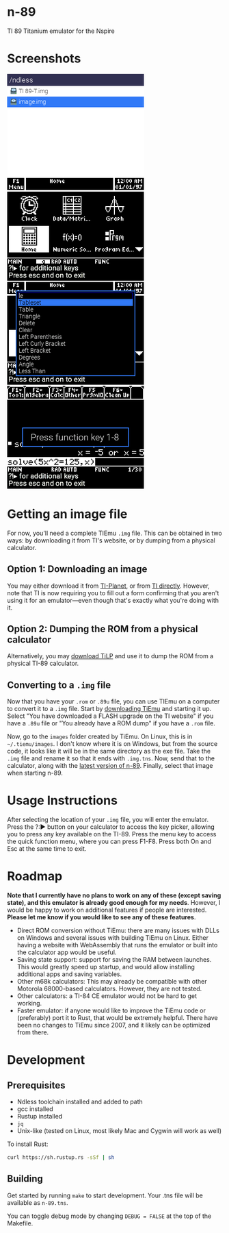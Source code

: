 # n-89
TI 89 Titanium emulator for the Nspire

# Screenshots
![File picker](<screenshots/File chooser.png>)
![Home](screenshots/Home.png)
![Key picker](<screenshots/Key picker.png>)
![Function keys](<screenshots/Function key.png>)

# Getting an image file
For now, you'll need a complete TIEmu `.img` file. This can be obtained
in two ways: by downloading it from TI's website, or by dumping from a
physical calculator.

## Option 1: Downloading an image
You may either download it from [TI-Planet], or from [TI directly].
However, note that TI is now requiring you to fill out a form confirming
that you aren't using it for an emulator—even though that's exactly what
you're doing with it.

## Option 2: Dumping the ROM from a physical calculator
Alternatively, you may [download TiLP] and use it to dump the ROM from
a physical TI-89 calculator.

## Converting to a `.img` file
Now that you have your `.rom` or `.89u` file, you can use TIEmu on a
computer to convert it to a `.img` file. Start by [downloading TiEmu]
and starting it up. Select "You have downloaded a FLASH upgrade on the
TI website" if you have a `.89u` file or "You already have a ROM dump"
if you have a `.rom` file.

Now, go to the `images` folder created by TiEmu. On Linux, this is in
`~/.tiemu/images`. I don't know where it is on Windows, but from the
source code, it looks like it will be in the same directory as the exe
file. Take the `.img` file and rename it so that it ends with
`.img.tns`. Now, send that to the calculator, along with the
[latest version of n-89]. Finally, select that image when starting n-89.


[TI-Planet]: https://tiplanet.org/forum/archives_voir.php?id=1863
[TI directly]: https://education.ti.com/en/software/details/en/6633925F6176419197BF6CA051F5F7B4/89ti89tioperatingsystem
[download TiLP]: http://lpg.ticalc.org/prj_tilp/index.html
[downloading TiEmu]: http://lpg.ticalc.org/prj_tiemu/
[latest version of n-89]: https://github.com/lights0123/n-89/releases

# Usage Instructions
After selecting the location of your `.img` file, you will enter the
emulator. Press the ?:▶ button on your calculator to access the key
picker, allowing you to press any key available on the TI-89. Press the
menu key to access the quick function menu, where you can press F1-F8.
Press both On and Esc at the same time to exit.

# Roadmap
**Note that I currently have no plans to work on any of these (except
saving state), and this emulator is already good enough for my needs**.
However, I would be happy to work on additional features if people are
interested. **Please let me know if you would like to see any of these
features**.

- Direct ROM conversion without TiEmu: there are many issues with DLLs
  on Windows and several issues with building TiEmu on Linux. Either
  having a website with WebAssembly that runs the emulator or built into
  the calculator app would be useful.
- Saving state support: support for saving the RAM between launches.
  This would greatly speed up startup, and would allow installing
  additional apps and saving variables.
- Other m68k calculators: This may already be compatible with other
  Motorola 68000-based calculators. However, they are not tested.
- Other calculators: a TI-84 CE emulator would not be hard to get
  working.
- Faster emulator: if anyone would like to improve the TiEmu code or
  (preferably) port it to Rust, that would be extremely helpful. There
  have been no changes to TiEmu since 2007, and it likely can be
  optimized from there.

# Development
## Prerequisites
- Ndless toolchain installed and added to path
- gcc installed
- Rustup installed
- `jq`
- Unix-like (tested on Linux, most likely Mac and Cygwin will work as
  well)

To install Rust:
```bash
curl https://sh.rustup.rs -sSf | sh
```

## Building
Get started by running `make` to start development. Your .tns file will
be available as `n-89.tns`.

You can toggle debug mode by changing `DEBUG = FALSE` at the top of the
Makefile.
